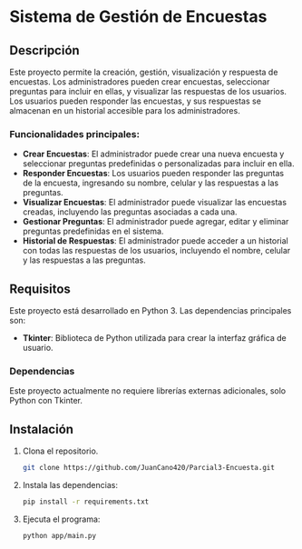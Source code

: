 # Sistema de Gestión de Encuestas

## Descripción
Este proyecto permite la creación, gestión, visualización y respuesta de encuestas. Los administradores pueden crear encuestas, seleccionar preguntas para incluir en ellas, y visualizar las respuestas de los usuarios. Los usuarios pueden responder las encuestas, y sus respuestas se almacenan en un historial accesible para los administradores.

### Funcionalidades principales:
- **Crear Encuestas**: El administrador puede crear una nueva encuesta y seleccionar preguntas predefinidas o personalizadas para incluir en ella.
- **Responder Encuestas**: Los usuarios pueden responder las preguntas de la encuesta, ingresando su nombre, celular y las respuestas a las preguntas.
- **Visualizar Encuestas**: El administrador puede visualizar las encuestas creadas, incluyendo las preguntas asociadas a cada una.
- **Gestionar Preguntas**: El administrador puede agregar, editar y eliminar preguntas predefinidas en el sistema.
- **Historial de Respuestas**: El administrador puede acceder a un historial con todas las respuestas de los usuarios, incluyendo el nombre, celular y las respuestas a las preguntas.

## Requisitos
Este proyecto está desarrollado en Python 3. Las dependencias principales son:
- **Tkinter**: Biblioteca de Python utilizada para crear la interfaz gráfica de usuario.

### Dependencias
Este proyecto actualmente no requiere librerías externas adicionales, solo Python con Tkinter.

## Instalación
1. Clona el repositorio.
   ```bash
   git clone https://github.com/JuanCano420/Parcial3-Encuesta.git
2. Instala las dependencias:
   ```bash
   pip install -r requirements.txt

3. Ejecuta el programa:
   ```bash
   python app/main.py
